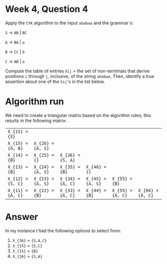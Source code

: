 # Week 4, Question 4

Apply the `CYK` algorithm to the input `ababaa` and the grammar `G`:

 `S` → `AB` | `BC`

 `A` → `BA` | `a`

 `B` → `CC` | `b`

 `C` → `AB` | `a`
 
Compute the table of entries `Xij` = the set of non-terminals that derive positions `i` through `j`, 
inclusive, of the string `ababaa`. Then, identify a true assertion about one of the `Xij`'s in the 
list below. 

# Algorithm run

We need to create a triangular matrix based on the algorithm rules; this results in the following matrix:

|     |     |     |     |     |     |
|-----|-----|-----|-----|-----|-----|
| `X_{15} = {S}` |     |     |     |     |     |
| `X_{15} = {A, B}` | `X_{26} = {A, S}` |     |     |     | |
|   `X_{14} = {B}`  |   `X_{25} = {}`   | `X_{36} = {S, A}` |     |     | |
|   `X_{13} = {B}`  | `X_{24} = {A, S}` |   `X_{35} = {B}`  |   `X_{46} = {}`   |                   |      |
| `X_{12} = {S, C}` | `X_{23} = {A, S}` | `X_{34} = {A, C}` | `X_{45} = {A, S}` |   `X_{55} = {B}`  |      |
| `X_{11} = {A, C}` |   `X_{22} = {B}`  | `X_{33} = {A, C}` |   `X_{44} = {B}`  | `X_{55} = {A, C}` | `X_{66} = {A, C}` |


# Answer

In my instance I had the following options to select from:

 1. `X_{36}` = `{S,A,C}`
 2. `X_{15}` = `{S,C}`
 3. `X_{15}` = `{B}`
 4. `X_{26}` = `{S,A}`
